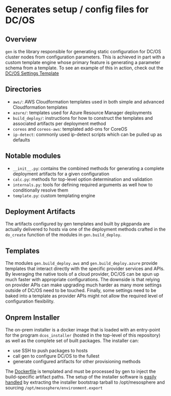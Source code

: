# Generates setup / config files for DC/OS

## Overview

`gen` is the library responsible for generating static configuration for DC/OS cluster nodes from configuration parameters. This is achieved in part with a custom template engine whose primary feature is generating a parameter schema from a template. To see an example of this in action, check out the [DC/OS Settings Template](dcos-config.yaml)

## Directories
* `aws/`: AWS Cloudformation templates used in both simple and advanced Cloudformation templates
* `azure/`: templates used for Azure Resource Manager deployments
* `build_deploy/`: instructions for how to construct the templates and associated artifacts per deployment method
* `coreos` and `coreos-aws`: templated add-ons for CoreOS
* `ip-detect`: commonly used ip-detect scripts which can be pulled up as defaults

## Notable modules
* `__init__.py`: contains the combined methods for generating a complete deployment artifacts for a given configuration
* `calc.py`: methods for top-level option determination and validation
* `internals.py`: tools for defining required arguments as well how to conditionally resolve them
* `template.py`: custom templating engine

## Deployment Artifacts
The artifacts configured by gen templates and built by pkgpanda are actually delivered to hosts via one of the deployment methods crafted in the `do_create` function of the modules in `gen.build_deploy`.

## Templates
The modules `gen.build_deploy.aws` and `gen.build_deploy.azure` provide templates that interact directly with the specific provider services and APIs. By leveraging the native tools of a cloud provider, DC/OS can be spun up much faster with appropriate configurations. The downside is that relying on provider APIs can make upgrading much harder as many more settings outside of DC/OS need to be touched. Finally, some settings need to be baked into a template as provider APIs might not allow the required level of configuration flexibility.

## Onprem Installer
The on-prem installer is a docker image that is loaded with an entry-point for the program `dcos_installer` (hosted in the top-level of this repository) as well as the complete set of built packages. The installer can:
* use SSH to push packages to hosts
* call gen to configure DC/OS to the fullest
* generate configured artifacts for other provisioning methods

The [Dockerfile](gen/build_deploy/bash/Dockerfile.in) is templated and must be processed by gen to inject the build-specific artifact paths. The setup of the installer software is [easily handled](gen/build_deploy/bash/Dockerfile.in) by extracting the installer bootstrap tarball to /opt/mesosphere and sourcing `/opt/mesosphere/environment.export`
